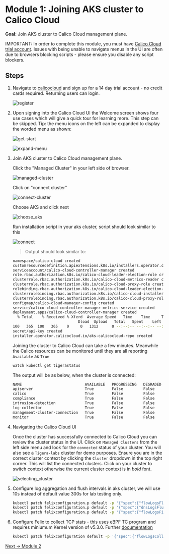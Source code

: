 # Module 1: Joining AKS cluster to Calico Cloud

**Goal:** Join AKS cluster to Calico Cloud management plane.

IMPORTANT: In order to complete this module, you must have [Calico Cloud trial account](https://www.calicocloud.io/?utm_campaign=calicocloud&utm_medium=digital&utm_source=microsoft). Issues with being unable to navigate menus in the UI are often due to browsers blocking scripts - please ensure you disable any script blockers.

## Steps

1. Navigate to [calicocloud](https://www.calicocloud.io/?utm_campaign=calicocloud&utm_medium=digital&utm_source=microsoft) and sign up for a 14 day trial account - no credit cards required. Returning users can login.

   ![register](../img/calico-cloud-registering.gif)

2. Upon signing into the Calico Cloud UI the Welcome screen shows four use cases which will give a quick tour for learning more. This step can be skipped. Tip: the menu icons on the left can be expanded to display the worded menu as shown:

   ![get-start](../img/get-start.png)

   ![expand-menu](../img/expand-menu.png)


3. Join AKS cluster to Calico Cloud management plane.
    
   Click the "Managed Cluster" in your left side of browser.

   ![managed-cluster](../img/managed-cluster.png)
   
   Click on "connect cluster"

   ![connect-cluster](../img/connect-cluster.png)
   
   Choose AKS and click next

   ![choose_aks](https://user-images.githubusercontent.com/104035488/199702972-36177641-0143-4669-9873-8272dbafafc0.png)
   
   Run installation script in your aks cluster, script should look similar to this
 
   ![connect](https://user-images.githubusercontent.com/104035488/199704524-05ef0eb4-1a1b-4dc7-8df1-85fb5e172f83.png)

   > Output should look similar to:
   ```bash
   namespace/calico-cloud created
   customresourcedefinition.apiextensions.k8s.io/installers.operator.calicocloud.io created
   serviceaccount/calico-cloud-controller-manager created
   role.rbac.authorization.k8s.io/calico-cloud-leader-election-role created
   clusterrole.rbac.authorization.k8s.io/calico-cloud-metrics-reader created
   clusterrole.rbac.authorization.k8s.io/calico-cloud-proxy-role created
   rolebinding.rbac.authorization.k8s.io/calico-cloud-leader-election-rolebinding created
   clusterrolebinding.rbac.authorization.k8s.io/calico-cloud-installer-rbac created
   clusterrolebinding.rbac.authorization.k8s.io/calico-cloud-proxy-rolebinding created
   configmap/calico-cloud-manager-config created
   service/calico-cloud-controller-manager-metrics-service created
   deployment.apps/calico-cloud-controller-manager created
     % Total    % Received % Xferd  Average Speed   Time    Time     Time  Current
                                Dload  Upload   Total   Spent    Left  Speed
   100   365  100   365    0     0   1312      0 --:--:-- --:--:-- --:--:--  1312
   secret/api-key created
   installer.operator.calicocloud.io/aks-calicocloud-repo created
   ```
   Joining the cluster to Calico Cloud can take a few minutes. Meanwhile the Calico resources can be monitored until they are all reporting `Available` as `True`
   ```bash
   watch kubectl get tigerastatus
   ```
   
   The output will be as below, when the cluster is connected:
   ```bash
   NAME                            AVAILABLE   PROGRESSING   DEGRADED   SINCE
   apiserver                       True        False         False      96s
   calico                          True        False         False      16s
   compliance                      True        False         False      21s
   intrusion-detection             True        False         False      41s
   log-collector                   True        False         False      21s
   management-cluster-connection   True        False         False      51s
   monitor                         True        False         False      2m1s
   ```
4. Navigating the Calico Cloud UI

    Once the cluster has successfully connected to Calico Cloud you can review the cluster status in the UI. Click on `Managed Clusters` from the left side menu and look for the `connected` status of your cluster. You will also see a `Tigera-labs` cluster for demo purposes. Ensure you are in the correct cluster context by clicking the `Cluster` dropdown in the top right corner. This will list the connected clusters. Click on your cluster to switch context otherwise the current cluster context is in *bold* font.
    
    ![selecting_cluster](../img/selecting-cluster.gif)

5. Configure log aggregation and flush intervals in aks cluster, we will use 10s instead of default value 300s for lab testing only.   

    ```bash
    kubectl patch felixconfiguration.p default -p '{"spec":{"flowLogsFlushInterval":"10s"}}'
    kubectl patch felixconfiguration.p default -p '{"spec":{"dnsLogsFlushInterval":"10s"}}'
    kubectl patch felixconfiguration.p default -p '{"spec":{"flowLogsFileAggregationKindForAllowed":1}}'
    ```

6. Configure Felix to collect TCP stats - this uses eBPF TC program and requires miniumum Kernel version of v5.3.0. Further [documentation](https://docs.tigera.io/visibility/elastic/flow/tcpstats)

    ```bash
    kubectl patch felixconfiguration default -p '{"spec":{"flowLogsCollectTcpStats":true}}'
    ```

[Next -> Module 2](../calicocloud/configuring-demo-apps.md)
